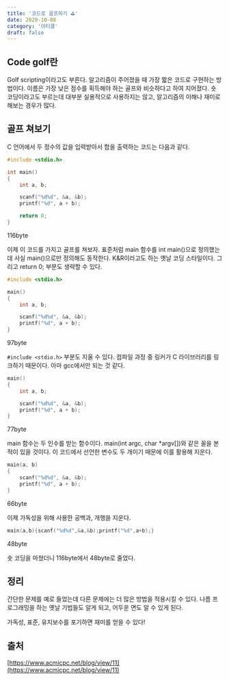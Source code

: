 ```yaml
---
title: '코드로 골프하기 ⛳'
date: 2020-10-08
category: '아티클'
draft: false
---
```


## Code golf란

Golf scripting이라고도 부른다. 알고리즘이 주어졌을 때 가장 짧은 코드로 구현하는 방법이다. 이름은 가장 낮은 점수를 획득해야 하는 골프와 비슷하다고 하여 지어졌다. 숏 코딩이라고도 부르는데 대부분 실용적으로 사용하지는 않고, 알고리즘의 이해나 재미로 해보는 경우가 많다.

## 골프 쳐보기

C 언어에서 두 정수의 값을 입력받아서 합을 출력하는 코드는 다음과 같다.

```c
#include <stdio.h>

int main()
{
	int a, b;

	scanf("%d%d", &a, &b);
	printf("%d", a + b);

	return 0;
}
```

116byte

이제 이 코드를 가지고 골프를 쳐보자. 표준처럼 main 함수를 int main()으로 정의했는데 사실 main()으로만 정의해도 동작한다. K&R이라고도 하는 옛날 코딩 스타일이다. 그리고 return 0; 부분도 생략할 수 있다.

```c
#include <stdio.h>

main()
{
	int a, b;

	scanf("%d%d", &a, &b);
	printf("%d", a + b);
}
```

97byte

`#include <stdio.h>` 부분도 지울 수 있다. 컴파일 과정 중 링커가 C 라이브러리를 링크하기 때문이다. 아마 gcc에서만 되는 것 같다.

```c
main()
{
    int a, b;

    scanf("%d%d", &a, &b);
    printf("%d", a + b);
}
```

77byte

main 함수는 두 인수를 받는 함수이다. main(int argc, char \*argv\[\])와 같은 꼴을 본 적이 있을 것이다. 이 코드에서 선언한 변수도 두 개이기 때문에 이를 활용해 지운다.

```c
main(a, b)
{
    scanf("%d%d", &a, &b);
    printf("%d", a + b);
}
```

66byte

이제 가독성을 위해 사용한 공백과, 개행을 지운다.

```c
main(a,b){scanf("%d%d",&a,&b);printf("%d",a+b);}
```

48byte

숏 코딩을 마쳤더니 116byte에서 48byte로 줄었다.

## 정리

간단한 문제를 예로 들었는데 다른 문제에는 더 많은 방법을 적용시킬 수 있다. 나름 프로그래밍을 하는 옛날 기법들도 알게 되고, 어두운 면도 알 수 있게 된다.

가독성, 표준, 유지보수를 포기하면 재미를 얻을 수 있다!

## 출처

[https://www.acmicpc.net/blog/view/11](https://www.acmicpc.net/blog/view/11)
